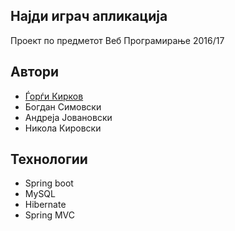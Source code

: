 ## Најди игрaч апликација
Проект по предметот Веб Програмирање 2016/17

## Автори
* [Ѓорѓи Кирков](https://github.com/kirkovg)
* Богдан Симовски
* Андреја Јовановски
* Никола Кировски

## Технологии
* Spring boot
* MySQL
* Hibernate
* Spring MVC